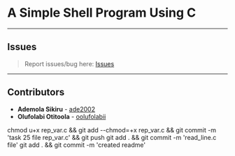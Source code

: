 # A Simple Shell Program Using C

---

## Issues

> Report issues/bug here: [Issues](https://github.com/oolufolabii/simple_shell/issues)

---

## Contributors

+ **Ademola Sikiru** - [ade2002](https://github.com/Ade2002/)
+ **Olufolabi Otitoola** - [oolufolabii](github.com/oolufolabii/)


chmod u+x rep_var.c && git add --chmod=+x rep_var.c && git commit -m 'task 25 file rep_var.c' && git push
git add .  && git commit -m 'read_line.c file'
git add . && git commit -m 'created readme'
